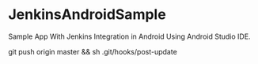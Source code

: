 # JenkinsAndroidSample
Sample App With Jenkins Integration in Android Using Android Studio IDE.

git push origin master && sh .git/hooks/post-update